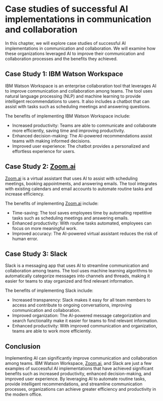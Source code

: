 Case studies of successful AI implementations in communication and collaboration
===============================================================================================================================================================

In this chapter, we will explore case studies of successful AI implementations in communication and collaboration. We will examine how these organizations leveraged AI to improve their communication and collaboration processes and the benefits they achieved.

Case Study 1: IBM Watson Workspace
----------------------------------

IBM Watson Workspace is an enterprise collaboration tool that leverages AI to improve communication and collaboration among teams. The tool uses natural language processing (NLP) and machine learning to provide intelligent recommendations to users. It also includes a chatbot that can assist with tasks such as scheduling meetings and answering questions.

The benefits of implementing IBM Watson Workspace include:

* Increased productivity: Teams are able to communicate and collaborate more efficiently, saving time and improving productivity.
* Enhanced decision-making: The AI-powered recommendations assist teams with making informed decisions.
* Improved user experience: The chatbot provides a personalized and effortless experience for users.

Case Study 2: [Zoom.ai](http://Zoom.ai)
---------------------------------------

[Zoom.ai](http://Zoom.ai) is a virtual assistant that uses AI to assist with scheduling meetings, booking appointments, and answering emails. The tool integrates with existing calendars and email accounts to automate routine tasks and increase efficiency.

The benefits of implementing [Zoom.ai](http://Zoom.ai) include:

* Time-saving: The tool saves employees time by automating repetitive tasks such as scheduling meetings and answering emails.
* Enhanced productivity: With routine tasks automated, employees can focus on more meaningful work.
* Improved accuracy: The AI-powered virtual assistant reduces the risk of human error.

Case Study 3: Slack
-------------------

Slack is a messaging app that uses AI to streamline communication and collaboration among teams. The tool uses machine learning algorithms to automatically categorize messages into channels and threads, making it easier for teams to stay organized and find relevant information.

The benefits of implementing Slack include:

* Increased transparency: Slack makes it easy for all team members to access and contribute to ongoing conversations, improving communication and collaboration.
* Improved organization: The AI-powered message categorization and search functionality make it easier for teams to find relevant information.
* Enhanced productivity: With improved communication and organization, teams are able to work more efficiently.

Conclusion
----------

Implementing AI can significantly improve communication and collaboration among teams. IBM Watson Workspace, [Zoom.ai](http://Zoom.ai), and Slack are just a few examples of successful AI implementations that have achieved significant benefits such as increased productivity, enhanced decision-making, and improved user experience. By leveraging AI to automate routine tasks, provide intelligent recommendations, and streamline communication processes, organizations can achieve greater efficiency and productivity in the modern office.
